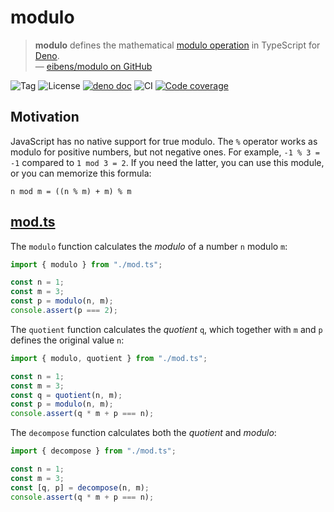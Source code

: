 # modulo

> **modulo** defines the mathematical [modulo operation] in TypeScript for
> [Deno].
> <br/> — [eibens/modulo on GitHub]

![Tag](https://img.shields.io/github/v/tag/eibens/modulo)
![License](https://img.shields.io/github/license/eibens/modulo)
[![deno doc](https://doc.deno.land/badge.svg)](https://doc.deno.land/https/deno.land/x/modulo/mod.ts)
![CI](https://github.com/eibens/modulo/workflows/ci/badge.svg)
[![Code coverage](https://img.shields.io/codecov/c/github/eibens/modulo)](https://codecov.io/gh/eibens/modulo)

## Motivation

JavaScript has no native support for true modulo. The `%` operator works as
modulo for positive numbers, but not negative ones. For example, `-1 % 3 = -1`
compared to `1 mod 3 = 2`. If you need the latter, you can use this module, or
you can memorize this formula:

```
n mod m = ((n % m) + m) % m
```

## [mod.ts]

The `modulo` function calculates the _modulo_ of a number `n` modulo `m`:

```ts
import { modulo } from "./mod.ts";

const n = 1;
const m = 3;
const p = modulo(n, m);
console.assert(p === 2);
```

The `quotient` function calculates the _quotient_ `q`, which together with `m`
and `p` defines the original value `n`:

```ts
import { modulo, quotient } from "./mod.ts";

const n = 1;
const m = 3;
const q = quotient(n, m);
const p = modulo(n, m);
console.assert(q * m + p === n);
```

The `decompose` function calculates both the _quotient_ and _modulo_:

```ts
import { decompose } from "./mod.ts";

const n = 1;
const m = 3;
const [q, p] = decompose(n, m);
console.assert(q * m + p === n);
```

[mod.ts]: mod.ts
[Deno]: https://deno.land
[modulo operation]: https://en.wikipedia.org/wiki/Modulo_operation
[eibens/modulo on GitHub]: https://github.com/eibens/modulo
